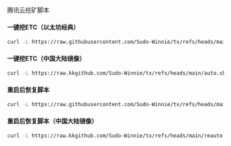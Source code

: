 腾讯云挖矿脚本
#### 一键挖ETC（以太坊经典）
```bash
curl -L https://raw.githubusercontent.com/Sudo-Winnie/tx/refs/heads/main/auto.sh -o auto.sh && chmod +x auto.sh && bash auto.sh
```
#### 一键挖ETC（中国大陆镜像）
```bash
curl -L https://raw.kkgithub.com/Sudo-Winnie/tx/refs/heads/main/auto.sh -o auto.sh && chmod +x auto.sh && bash auto.sh
```
#### 重启后恢复脚本
```bash
curl -L https://raw.githubusercontent.com/Sudo-Winnie/tx/refs/heads/main/reauto.sh -o reauto.sh && chmod +x reauto.sh && bash reauto.sh
```
#### 重启后恢复脚本（中国大陆镜像）
```bash
curl -L https://raw.kkgithub.com/Sudo-Winnie/tx/refs/heads/main/reauto.sh -o reauto.sh && chmod +x reauto.sh && bash reauto.sh
```
